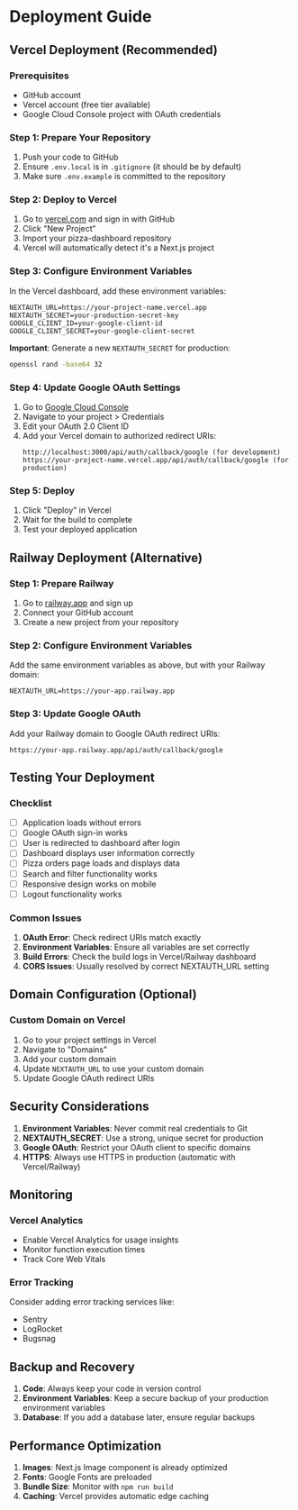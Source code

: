 # Deployment Guide

## Vercel Deployment (Recommended)

### Prerequisites
- GitHub account
- Vercel account (free tier available)
- Google Cloud Console project with OAuth credentials

### Step 1: Prepare Your Repository
1. Push your code to GitHub
2. Ensure `.env.local` is in `.gitignore` (it should be by default)
3. Make sure `.env.example` is committed to the repository

### Step 2: Deploy to Vercel
1. Go to [vercel.com](https://vercel.com) and sign in with GitHub
2. Click "New Project"
3. Import your pizza-dashboard repository
4. Vercel will automatically detect it's a Next.js project

### Step 3: Configure Environment Variables
In the Vercel dashboard, add these environment variables:

```
NEXTAUTH_URL=https://your-project-name.vercel.app
NEXTAUTH_SECRET=your-production-secret-key
GOOGLE_CLIENT_ID=your-google-client-id
GOOGLE_CLIENT_SECRET=your-google-client-secret
```

**Important**: Generate a new `NEXTAUTH_SECRET` for production:
```bash
openssl rand -base64 32
```

### Step 4: Update Google OAuth Settings
1. Go to [Google Cloud Console](https://console.cloud.google.com/)
2. Navigate to your project > Credentials
3. Edit your OAuth 2.0 Client ID
4. Add your Vercel domain to authorized redirect URIs:
   ```
   http://localhost:3000/api/auth/callback/google (for development)
   https://your-project-name.vercel.app/api/auth/callback/google (for production)
   ```

### Step 5: Deploy
1. Click "Deploy" in Vercel
2. Wait for the build to complete
3. Test your deployed application

## Railway Deployment (Alternative)

### Step 1: Prepare Railway
1. Go to [railway.app](https://railway.app) and sign up
2. Connect your GitHub account
3. Create a new project from your repository

### Step 2: Configure Environment Variables
Add the same environment variables as above, but with your Railway domain:
```
NEXTAUTH_URL=https://your-app.railway.app
```

### Step 3: Update Google OAuth
Add your Railway domain to Google OAuth redirect URIs:
```
https://your-app.railway.app/api/auth/callback/google
```

## Testing Your Deployment

### Checklist
- [ ] Application loads without errors
- [ ] Google OAuth sign-in works
- [ ] User is redirected to dashboard after login
- [ ] Dashboard displays user information correctly
- [ ] Pizza orders page loads and displays data
- [ ] Search and filter functionality works
- [ ] Responsive design works on mobile
- [ ] Logout functionality works

### Common Issues

1. **OAuth Error**: Check redirect URIs match exactly
2. **Environment Variables**: Ensure all variables are set correctly
3. **Build Errors**: Check the build logs in Vercel/Railway dashboard
4. **CORS Issues**: Usually resolved by correct NEXTAUTH_URL setting

## Domain Configuration (Optional)

### Custom Domain on Vercel
1. Go to your project settings in Vercel
2. Navigate to "Domains"
3. Add your custom domain
4. Update `NEXTAUTH_URL` to use your custom domain
5. Update Google OAuth redirect URIs

## Security Considerations

1. **Environment Variables**: Never commit real credentials to Git
2. **NEXTAUTH_SECRET**: Use a strong, unique secret for production
3. **Google OAuth**: Restrict your OAuth client to specific domains
4. **HTTPS**: Always use HTTPS in production (automatic with Vercel/Railway)

## Monitoring

### Vercel Analytics
- Enable Vercel Analytics for usage insights
- Monitor function execution times
- Track Core Web Vitals

### Error Tracking
Consider adding error tracking services like:
- Sentry
- LogRocket
- Bugsnag

## Backup and Recovery

1. **Code**: Always keep your code in version control
2. **Environment Variables**: Keep a secure backup of your production environment variables
3. **Database**: If you add a database later, ensure regular backups

## Performance Optimization

1. **Images**: Next.js Image component is already optimized
2. **Fonts**: Google Fonts are preloaded
3. **Bundle Size**: Monitor with `npm run build`
4. **Caching**: Vercel provides automatic edge caching
